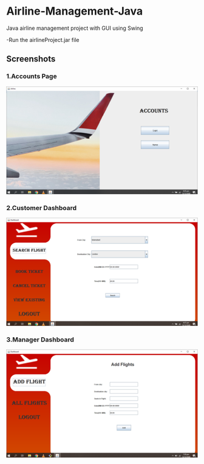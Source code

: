 # Airline-Management-Java
Java airline management project with GUI using Swing



-Run the airlineProject.jar file

## Screenshots
### 1.Accounts Page


![Accounts page](Screenshots/Accounts.PNG)

### 2.Customer Dashboard


![CD](Screenshots/Dashboard.PNG)

### 3.Manager Dashboard


![MD](Screenshots/Manager.PNG)

